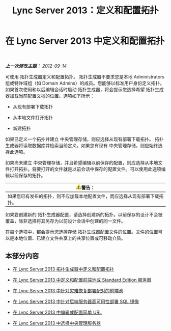 ﻿---
title: Lync Server 2013：定义和配置拓扑
TOCTitle: 定义和配置拓扑
ms:assetid: 51d1601e-4f83-48d4-ad08-3b4d5e2003aa
ms:mtpsurl: https://technet.microsoft.com/zh-cn/library/Gg398339(v=OCS.15)
ms:contentKeyID: 49312841
ms.date: 05/19/2016
mtps_version: v=OCS.15
ms.translationtype: HT
---

# 在 Lync Server 2013 中定义和配置拓扑

 

_**上一次修改主题：** 2012-09-14_

可使用 拓扑生成器定义和配置拓扑。 拓扑生成器不要求您是本地 Administrators 组或特许域组（如 Domain Admins）的成员。您能够以标准用户身份定义拓扑。如果首次使用和以后编辑会话时启动 拓扑生成器，将会提示您选择希望 拓扑生成器加载当前配置文档的位置。选项如下所示：

  - 从现有部署下载拓扑

  - 从本地文件打开拓扑

  - 新建拓扑

如果已定义一个拓扑并建立 中央管理存储，则应选择从现有部署下载拓扑。 拓扑生成器将读取数据库并检索当前定义。如果您有现有 中央管理存储，则应始终选择此选项。

如果尚未建立 中央管理存储，并且希望编辑以前保存的配置，则应选择从本地文件打开拓扑。将要打开的文件就是以前会话中保存的配置文件。可以使用此选项编辑以前保存的拓扑。

<table>
<thead>
<tr class="header">
<th><img src="images/JJ656815.warning(OCS.15).gif" title="warning" alt="warning" />警告：</th>
</tr>
</thead>
<tbody>
<tr class="odd">
<td>如果您已有发布的拓扑，则不应加载本地配置文件，而应选择从现有部署下载拓扑。</td>
</tr>
</tbody>
</table>


如果要创建新的 拓扑生成器配置，请选择创建新的拓扑。以前保存的设计不会被覆盖，除非选择将其另存为以前设计会话中创建的同一文件。

在每个选项中，都会提示您选择存储 拓扑生成器配置文件的位置。文件的位置可以是本地位置、已建立文件共享上的共享位置或可移动介质。

## 本部分内容

  - [在 Lync Server 2013 拓扑生成器中定义和配置拓扑](lync-server-2013-define-and-configure-a-topology-in-topology-builder.md)

  - [在 Lync Server 2013 中定义和配置前端池或 Standard Edition 服务器](lync-server-2013-define-and-configure-a-front-end-pool-or-standard-edition-server.md)

  - [在 Lync Server 2013 中针对灾难恢复部署配对的前端池](lync-server-2013-deploying-paired-front-end-pools-for-disaster-recovery.md)

  - [在 Lync Server 2013 中针对后端服务器高可用性部署 SQL 镜像](lync-server-2013-deploying-sql-mirroring-for-back-end-server-high-availability.md)

  - [在 Lync Server 2013 中编辑或配置简单 URL](lync-server-2013-edit-or-configure-simple-urls.md)

  - [在 Lync Server 2013 中选择中央管理服务器](lync-server-2013-select-the-central-management-server.md)

